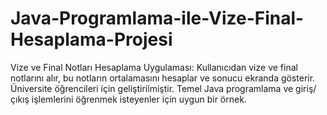 # Java-Programlama-ile-Vize-Final-Hesaplama-Projesi
Vize ve Final Notları Hesaplama Uygulaması:  Kullanıcıdan vize ve final notlarını alır, bu notların ortalamasını hesaplar ve sonucu ekranda gösterir. Üniversite öğrencileri için geliştirilmiştir. Temel Java programlama ve giriş/çıkış işlemlerini öğrenmek isteyenler için uygun bir örnek.
